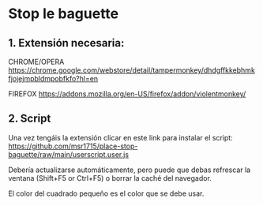 # Stop le baguette

## 1. Extensión necesaria:

CHROME/OPERA https://chrome.google.com/webstore/detail/tampermonkey/dhdgffkkebhmkfjojejmpbldmpobfkfo?hl=en

FIREFOX https://addons.mozilla.org/en-US/firefox/addon/violentmonkey/

## 2. Script

Una vez tengáis la extensión clicar en este link para instalar el script:
 https://github.com/msr1715/place-stop-baguette/raw/main/userscript.user.js
 
Debería actualizarse automáticamente, pero puede que debas refrescar la ventana (Shift+F5 or Ctrl+F5) o borrar la caché del navegador.

El color del cuadrado pequeño es el color que se debe usar.
